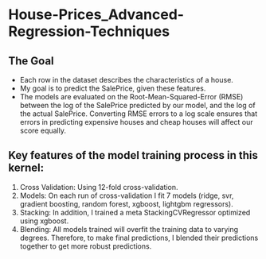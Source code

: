 # House-Prices_Advanced-Regression-Techniques
## The Goal
- Each row in the dataset describes the characteristics of a house.
- My goal is to predict the SalePrice, given these features.
- The models are evaluated on the Root-Mean-Squared-Error (RMSE) between the log of the SalePrice predicted by our model, and the log of the actual SalePrice. Converting RMSE errors to a log scale ensures that errors in predicting expensive houses and cheap houses will affect our score equally.
## Key features of the model training process in this kernel:
1. Cross Validation: Using 12-fold cross-validation.
2. Models: On each run of cross-validation I fit 7 models (ridge, svr, gradient boosting, random forest, xgboost, lightgbm regressors).
3. Stacking: In addition, I trained a meta StackingCVRegressor optimized using xgboost.
4. Blending: All models trained will overfit the training data to varying degrees. Therefore, to make final predictions, I blended their predictions together to get more robust predictions.
